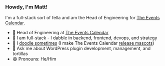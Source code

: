 ### Howdy, I'm Matt!

I'm a full-stack sort of fella and am the Head of Engineering for [The Events Calendar](https://theeventscalendar.com).

- 🏢 Head of Engineering at [The Events Calendar](https://theeventscalendar.com)
- 🍴 I am full-stack - I dabble in backend, frontend, devops, and strategy
- 🎨 I [doodle sometimes](https://www.artstation.com/borkweb) (I make The Events Calendar [release mascots](https://www.artstation.com/borkweb/albums/3807820))
- 💬 Ask me about WordPress plugin development, management, and tortillas
- 😄 Pronouns: He/Him
